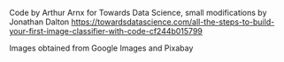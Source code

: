 Code by Arthur Arnx for Towards Data Science, small modifications by Jonathan Dalton
https://towardsdatascience.com/all-the-steps-to-build-your-first-image-classifier-with-code-cf244b015799

Images obtained from Google Images and Pixabay
